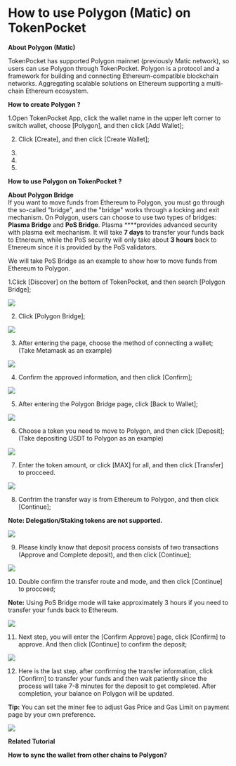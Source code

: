 # How to use Polygon \(Matic\) on TokenPocket

**About Polygon \(Matic\)**

TokenPocket has supported Polygon mainnet \(previously Matic network\), so users can use Polygon through TokenPocket. Polygon is a protocol and a framework for building and connecting Ethereum-compatible blockchain networks. Aggregating scalable solutions on Ethereum supporting a multi-chain Ethereum ecosystem.



**How to create Polygon ?**

1.Open TokenPocket App, click the wallet name in the upper left corner to switch wallet, choose \[Polygon\], and then click \[Add Wallet\];



2. Click \[Create\], and then click \[Create Wallet\];

3.



4.



5.



**How to use Polygon on TokenPocket ?**

**About Polygon Bridge**  
If you want to move funds from Ethereum to Polygon, you must go through the so-called "bridge", and the "bridge" works through a locking and exit mechanism. On Polygon, users can choose to use two types of bridges: **Plasma Bridge** and **PoS Bridge**. Plasma ****provides advanced security with plasma exit mechanism. It will take **7 days** to transfer your funds back to Etnereum, while the PoS security will only take about **3 hours** back to Etnereum since it is provided by the PoS validators. 

We will take PoS Bridge as an example to show how to move funds from Ethereum to Polygon.

1.Click \[Discover\] on the bottom of TokenPocket, and then search \[Polygon Bridge\];

![](../.gitbook/assets/b1.jpg)

2. Click \[Polygon Bridge\];

![](../.gitbook/assets/b2.jpg)

3. After entering the page, choose the method of connecting a wallet; \(Take Metamask as an example\)

![](../.gitbook/assets/br1.jpg)

4. Confirm the approved information, and then click \[Confirm\];

![](../.gitbook/assets/b3.jpg)

5. After entering the Polygon Bridge page, click \[Back to Wallet\];

![](../.gitbook/assets/br3.jpg)

6. Choose a token you need to move to Polygon, and then click \[Deposit\]; \(Take depositing USDT to Polygon as an example\)

![](../.gitbook/assets/b4.jpg)

7. Enter the token amount, or click \[MAX\] for all, and then click \[Transfer\] to procceed.

![](../.gitbook/assets/br4.jpg)

8. Confrim the transfer way is from Ethereum to Polygon, and then click \[Continue\];

**Note: Delegation/Staking tokens are not supported.**

![](../.gitbook/assets/br5.jpg)

9. Please kindly know that deposit process consists of two transactions \(Approve and Complete deposit\), and then click \[Continue\];

![](../.gitbook/assets/br6.jpg)

10. Double confirm the transfer route and mode, and then click \[Continue\] to procceed;

**Note:** Using PoS Bridge mode will take approximately 3 hours if you need to transfer your funds back to Ethereum.

![](../.gitbook/assets/br7.jpg)

11. Next step, you will enter the \[Confirm Approve\] page, click \[Confirm\] to approve. And then click \[Continue\] to confirm the deposit;

![](../.gitbook/assets/br10.jpg)

 12. Here is the last step, after confirming the transfer information, click \[Confirm\] to transfer your funds and then wait patiently since the process will take 7-8 minutes for the deposit to get completed. After completion, your balance on Polygon will be updated.

**Tip:** You can set the miner fee to adjust Gas Price and Gas Limit on payment page by your own preference.

![](../.gitbook/assets/jie-wei-en.jpg)

**Related Tutorial**

**How to sync the wallet from other chains to Polygon?**

